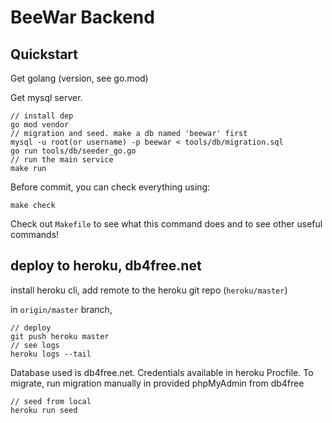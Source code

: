 # BeeWar Backend

## Quickstart

Get golang (version, see go.mod)

Get mysql server.

```cassandraql
// install dep
go mod vendor
// migration and seed. make a db named 'beewar' first
mysql -u root(or username) -p beewar < tools/db/migration.sql
go run tools/db/seeder_go.go
// run the main service
make run
```

Before commit, you can check everything using:
```cassandraql
make check
```

Check out `Makefile` to see what this command does and to see other useful commands!

## deploy to heroku, db4free.net

install heroku cli, add remote to the heroku git repo (`heroku/master`)

in `origin/master` branch,

```cassandraql
// deploy
git push heroku master
// see logs
heroku logs --tail
```

Database used is db4free.net. Credentials available in heroku Procfile. To migrate, run migration manually in provided phpMyAdmin from db4free

```cassandraql
// seed from local
heroku run seed
```

